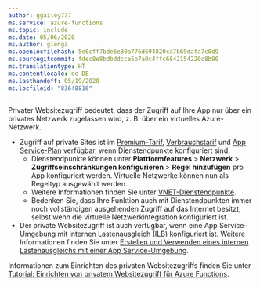 ```yaml
---
author: ggailey777
ms.service: azure-functions
ms.topic: include
ms.date: 05/06/2020
ms.author: glenga
ms.openlocfilehash: 5e0cff7bde6e80a776d694820ca7b69dafa7c0d9
ms.sourcegitcommit: fdec8e8bdbddcce5b7a0c4ffc6842154220c8b90
ms.translationtype: HT
ms.contentlocale: de-DE
ms.lasthandoff: 05/19/2020
ms.locfileid: "83648816"
---
```

Privater Websitezugriff bedeutet, dass der Zugriff auf Ihre App nur über ein privates Netzwerk zugelassen wird, z. B. über ein virtuelles Azure-Netzwerk.

* Zugriff auf private Sites ist im [Premium-Tarif](../articles/azure-functions/functions-premium-plan.md), [Verbrauchstarif](../articles/azure-functions/functions-scale.md#consumption-plan) und [App Service-Plan](../articles/azure-functions/functions-scale.md#app-service-plan) verfügbar, wenn Dienstendpunkte konfiguriert sind.
    * Dienstendpunkte können unter **Plattformfeatures** > **Netzwerk** > **Zugriffseinschränkungen konfigurieren** > **Regel hinzufügen** pro App konfiguriert werden. Virtuelle Netzwerke können nun als Regeltyp ausgewählt werden.
    * Weitere Informationen finden Sie unter [VNET-Dienstendpunkte](../articles/virtual-network/virtual-network-service-endpoints-overview.md).
    * Bedenken Sie, dass Ihre Funktion auch mit Dienstendpunkten immer noch vollständigen ausgehenden Zugriff auf das Internet besitzt, selbst wenn die virtuelle Netzwerkintegration konfiguriert ist.
* Der private Websitezugriff ist auch verfügbar, wenn eine App Service-Umgebung mit internen Lastenausgleich (ILB) konfiguriert ist. Weitere Informationen finden Sie unter [Erstellen und Verwenden eines internen Lastenausgleichs mit einer App Service-Umgebung](../articles/app-service/environment/create-ilb-ase.md).

Informationen zum Einrichten des privaten Websitezugriffs finden Sie unter [Tutorial: Einrichten von privatem Websitezugriff für Azure Functions](../articles/azure-functions/functions-create-private-site-access.md).